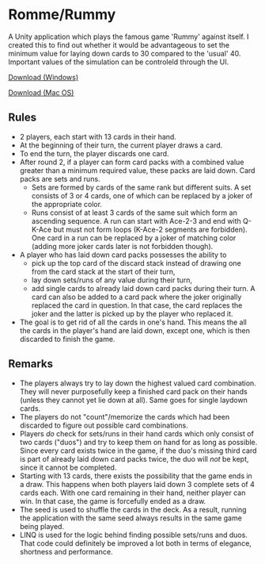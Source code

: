 # Romme/Rummy
A Unity application which plays the famous game 'Rummy' against itself. I created this to find out whether it would be advantageous to set the minimum value for laying down cards to 30 compared to the 'usual' 40.
Important values of the simulation can be controleld through the UI.

[Download (Windows)](https://github.com/damr-/romme/raw/master/Builds/Romme_Windows.zip)

[Download (Mac OS)](https://github.com/damr-/romme/raw/master/Builds/Romme_MacOS.app.zip)

## Rules
- 2 players, each start with 13 cards in their hand.
- At the beginning of their turn, the current player draws a card.
- To end the turn, the player discards one card.
- After round 2, if a player can form card packs with a combined value greater than a minimum required value, these packs are laid down. Card packs are sets and runs.
  - Sets are formed by cards of the same rank but different suits. A set consists of 3 or 4 cards, one of which can be replaced by a joker of the appropriate color.
  - Runs consist of at least 3 cards of the same suit which form an ascending sequence. A run can start with Ace-2-3 and end with Q-K-Ace but must not form loops (K-Ace-2 segments are forbidden). One card in a run can be replaced by a joker of matching color (adding more joker cards later is not forbidden though).
- A player who has laid down card packs possesses the ability to
  - pick up the top card of the discard stack instead of drawing one from the card stack at the start of their turn,
  - lay down sets/runs of any value during their turn,
  - add single cards to already laid down card packs during their turn. A card can also be added to a card pack where the joker originally replaced the card in question. In that case, the card replaces the joker and the latter is picked up by the player who replaced it.
- The goal is to get rid of all the cards in one's hand. This means the all the cards in the player's hand are laid down, except one, which is then discarded to finish the game.

## Remarks
- The players always try to lay down the highest valued card combination. They will never purposefully keep a finished card pack on their hands (unless they cannot yet lie down at all). Same goes for single laydown cards.
- The players do not "count"/memorize the cards which had been discarded to figure out possible card combinations.
- Players *do* check for sets/runs in their hand cards which only consist of two cards ("duos") and try to keep them on hand for as long as possible. Since every card exists twice in the game, if the duo's missing third card is part of already laid down card packs twice, the duo will *not* be kept, since it cannot be completed.
- Starting with 13 cards, there exists the possibility that the game ends in a draw. This happens when both players laid down 3 complete sets of 4 cards each. With one card remaining in their hand, neither player can win. In that case, the game is forcefully ended as a draw.
- The seed is used to shuffle the cards in the deck. As a result, running the application with the same seed always results in the same game being played.
- LINQ is used for the logic behind finding possible sets/runs and duos. That code could definitely be improved a lot both in terms of elegance, shortness and performance.
